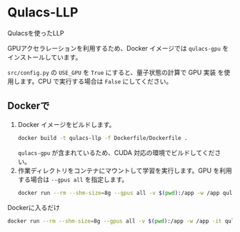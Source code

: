 # Qulacs-LLP
Qulacsを使ったLLP

GPUアクセラレーションを利用するため、Docker イメージでは `qulacs-gpu`
をインストールしています。

`src/config.py` の `USE_GPU` を `True` にすると、量子状態の計算で GPU 実装
を使用します。CPU で実行する場合は `False` にしてください。

## Dockerで
1. Docker イメージをビルドします。
   ```bash
   docker build -t qulacs-llp -f Dockerfile/Dockerfile .
   ```
   `qulacs-gpu` が含まれているため、CUDA 対応の環境でビルドしてください。
2. 作業ディレクトリをコンテナにマウントして学習を実行します。GPU を利用する場合は `--gpus all` を指定します。
   ```bash
   docker run --rm --shm-size=8g --gpus all -v $(pwd):/app -w /app qulacs-llp python -u src/train.py
   ```

Dockerに入るだけ
```bash
docker run --rm --shm-size=8g --gpus all -v $(pwd):/app -w /app -it qulacs-llp bash
```
